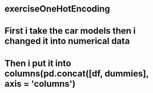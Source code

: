 # exerciseOneHotEncoding
# First i take the car models then i changed it into numerical data
# Then i put it into columns(pd.concat([df, dummies], axis = 'columns')
